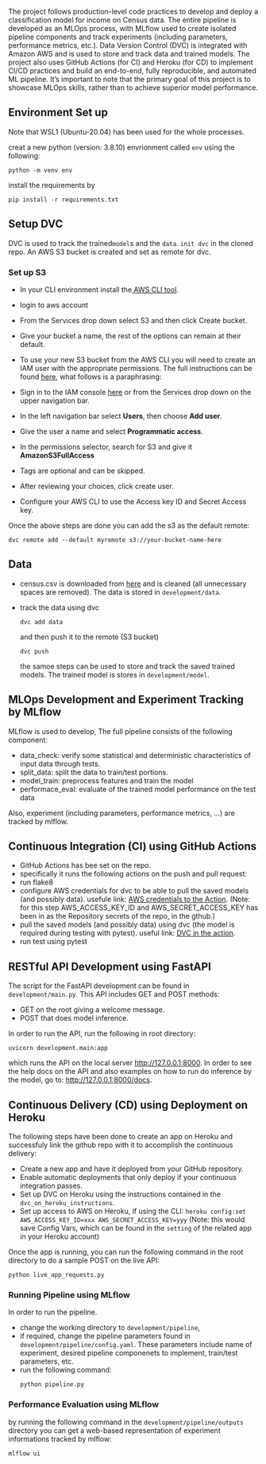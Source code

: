 The project follows production-level code practices to develop and deploy a classification model for income on Census data. The entire pipeline is developed as an MLOps process, with MLflow used to create isolated pipeline components and track experiments (including parameters, performance metrics, etc.). Data Version Control (DVC) is integrated with Amazon AWS and is used to store and track data and trained models. The project also uses GitHub Actions (for CI) and Heroku (for CD) to implement CI/CD practices and build an end-to-end, fully reproducible, and automated ML pipeline. It’s important to note that the primary goal of this project is to showcase MLOps skills, rather than to achieve superior model performance.
 
## Environment Set up
Note that WSL1 (Ubuntu-20.04) has been used for the whole processes.

creat a new python (version: 3.8.10) envrionment called `env` using the following:
```
python -m venv env
```
install the requirements by
```
pip install -r requirements.txt
```

## Setup DVC

DVC is used to track the trained`model`s and the `data`. `init dvc` in the cloned repo. An AWS S3 bucket is created and set as remote for dvc.

### Set up S3

* In your CLI environment install the<a href="https://docs.aws.amazon.com/cli/latest/userguide/cli-chap-install.html" target="_blank"> AWS CLI tool</a>.
* login to aws account
* From the Services drop down select S3 and then click Create bucket.
* Give your bucket a name, the rest of the options can remain at their default.

* To use your new S3 bucket from the AWS CLI you will need to create an IAM user with the appropriate permissions. The full instructions can be found <a href="https://docs.aws.amazon.com/IAM/latest/UserGuide/id_users_create.html#id_users_create_console" target="_blank">here</a>, what follows is a paraphrasing:

* Sign in to the IAM console <a href="https://console.aws.amazon.com/iam/" target="_blank">here</a> or from the Services drop down on the upper navigation bar.
* In the left navigation bar select **Users**, then choose **Add user**.
* Give the user a name and select **Programmatic access**.
* In the permissions selector, search for S3 and give it **AmazonS3FullAccess**
* Tags are optional and can be skipped.
* After reviewing your choices, click create user. 
* Configure your AWS CLI to use the Access key ID and Secret Access key.

Once the above steps are done you can add the s3 as the default remote:

```
dvc remote add --default myremote s3://your-bucket-name-here
```

## Data
* census.csv is downloaded from <a href="https://archive.ics.uci.edu/ml/datasets/census+income" target="_blank">here</a> and is cleaned (all unnecessary spaces are removed). The data is stored in `development/data`.
   
* track the data using dvc 
    ```
    dvc add data
    ```
    and then push it to the remote (S3 bucket)
    ```
    dvc push
    ```
    the samoe steps can be used to store and track the saved trained models. The trained model is stores in `development/model`. 

## MLOps Development and Experiment Tracking by MLflow
MLflow is used to develop, The full pipeline consists of the following component:
- data_check: verify some statistical and deterministic characteristics of input data through tests. 
- split_data: split the data to train/test portions.
- model_train: preprocess features and train the model 
- performace_eval: evaluate of the trained model performance on the test data 

Also, experiment (including parameters, performance metrics, ...) are tracked by mlflow.

## Continuous Integration (CI) using GitHub Actions

* GitHub Actions has bee set on the repo.
* specifically it runs the following actions on the push and pull request:
* run flake8
* configure AWS credentials for dvc to be able to pull the saved models (and possibly data). usefule link: <a href="https://github.com/marketplace/actions/configure-aws-credentials-action-for-github-actions" target="_blank">AWS credentials to the Action</a>. (Note: for this step AWS_ACCESS_KEY_ID and AWS_SECRET_ACCESS_KEY has been in as the Repository secrets of the repo, in the gthub.) 
* pull the saved models (and possibly data) using dvc (the model is required during testing with pytest). useful link: <a href="https://github.com/iterative/setup-dvc" target="_blank">DVC in the action</a>.
* run test using pytest

## RESTful API Development using FastAPI
The script for the FastAPI development can be found in `development/main.py`. This API includes GET and POST methods: 
  * GET on the root giving a welcome message.
  * POST that does model inference.

In order to run the API, run the following in root directory:
```
uvicorn development.main:app
```
which runs the API on the local server http://127.0.0.1:8000. In order to see the help docs on the API and also examples on how to run do inference by the model, go to: http://127.0.0.1:8000/docs. 


## Continuous Delivery (CD) using Deployment on Heroku

The following steps have been done to create an app on Heroku and successfuly link the github repo with it to accomplish the continuous delivery:

* Create a new app and have it deployed from your GitHub repository.
* Enable automatic deployments that only deploy if your continuous integration passes.
* Set up DVC on Heroku using the instructions contained in the `dvc_on_heroku_instructions`.
* Set up access to AWS on Heroku, if using the CLI: `heroku config:set AWS_ACCESS_KEY_ID=xxx AWS_SECRET_ACCESS_KEY=yyy` (Note: this would save Config Vars, which can be found in the `setting` of the related app in your Heroku account)

Once the app is running, you can run the following command in the root directory to do a sample POST on the live API:
```
python live_app_requests.py
```
### Running Pipeline using MLflow
In order to run the pipeline.
- change the working directory to `development/pipeline`,
- if required, change the pipeline parameters found in `development/pipeline/config.yaml`. These parameters include name of experiment, desired pipeline componenets to implement, train/test parameters, etc. 
- run the following command:
  ```
  python pipeline.py
  ``` 

### Performance Evaluation using MLflow
by running the following command in the `development/pipeline/outputs` directory you can get a web-based representation of experiment informations tracked by mlflow:
```
mlflow ui
```

